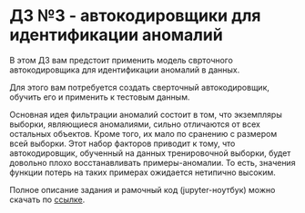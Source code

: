 # ДЗ №3 - автокодировщики для идентификации аномалий

В этом ДЗ вам предстоит применить модель сврточного автокодировщика для идентификации аномалий в данных.

Для этого вам потребуется создать сверточный автокодировщик, обучить его и применить к тестовым данным.

Основная идея фильтрации аномалий состоит в том, что экземпляры выборки, являющиеся аномалиями, сильно отличаются от всех остальных объектов. Кроме того, их мало по сранению с размером всей выборки. Этот набор факторов приводит к тому, что автокодировщик, обученный на данных тренировочной выборки, будет довольно плохо восстанавливать примеры-аномалии. То есть, значения функции потерь на таких примерах ожидается нетипично высоким.

Полное описание задания и рамочный код (jupyter-ноутбук) можно скачать по [ссылке](https://github.com/MKrinitskiy/DL4ES-F2024-S2025/blob/main/HW03/HW03-writeup.ipynb).